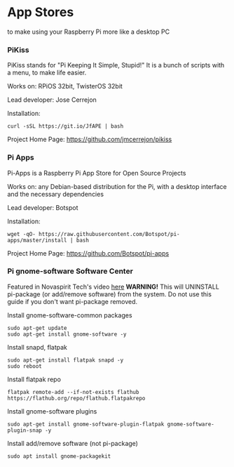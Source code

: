 # App Stores
to make using your Raspberry Pi more like a desktop PC

### PiKiss
PiKiss stands for "Pi Keeping It Simple, Stupid!" It is a bunch of scripts with a menu, to make life easier.

Works on: RPiOS 32bit, TwisterOS 32bit

Lead developer: Jose Cerrejon

Installation: 
```
curl -sSL https://git.io/JfAPE | bash
```

Project Home Page: https://github.com/jmcerrejon/pikiss

### Pi Apps
Pi-Apps is a Raspberry Pi App Store for Open Source Projects

Works on: any Debian-based distribution for the Pi, with a desktop interface and the necessary dependencies

Lead developer: Botspot

Installation:
```
wget -qO- https://raw.githubusercontent.com/Botspot/pi-apps/master/install | bash
```

Project Home Page: https://github.com/Botspot/pi-apps

### Pi gnome-software Software Center
Featured in Novaspirit Tech's video [here](https://www.youtube.com/watch?v=a_q87I4EpLM&feature=youtu.be)
**WARNING!** This will UNINSTALL pi-package (or add/remove software) from the system. Do not use this guide if you don't want pi-package removed.

Install gnome-software-common packages
```
sudo apt-get update
sudo apt-get install gnome-software -y
```

Install snapd, flatpak
```
sudo apt-get install flatpak snapd -y
sudo reboot
```

Install flatpak repo
```
flatpak remote-add --if-not-exists flathub https://flathub.org/repo/flathub.flatpakrepo
```

Install gnome-software plugins
```
sudo apt-get install gnome-software-plugin-flatpak gnome-software-plugin-snap -y
```

Install add/remove software (not pi-package)
```
sudo apt install gnome-packagekit
```
